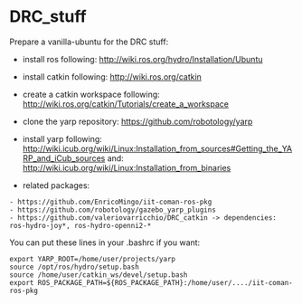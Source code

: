 DRC_stuff
=========

Prepare a vanilla-ubuntu for the DRC stuff:

- install ros following: http://wiki.ros.org/hydro/Installation/Ubuntu

- install catkin following: http://wiki.ros.org/catkin

- create a catkin workspace following: http://wiki.ros.org/catkin/Tutorials/create_a_workspace

- clone the yarp repository: https://github.com/robotology/yarp

- install yarp following: http://wiki.icub.org/wiki/Linux:Installation_from_sources#Getting_the_YARP_and_iCub_sources
                     and: http://wiki.icub.org/wiki/Linux:Installation_from_binaries

- related packages: 
```
- https://github.com/EnricoMingo/iit-coman-ros-pkg
- https://github.com/robotology/gazebo_yarp_plugins
- https://github.com/valeriovarricchio/DRC_catkin -> dependencies: ros-hydro-joy*, ros-hydro-openni2-*
```

You can put these lines in your .bashrc if you want:
```
export YARP_ROOT=/home/user/projects/yarp
source /opt/ros/hydro/setup.bash
source /home/user/catkin_ws/devel/setup.bash
export ROS_PACKAGE_PATH=${ROS_PACKAGE_PATH}:/home/user/..../iit-coman-ros-pkg
```
